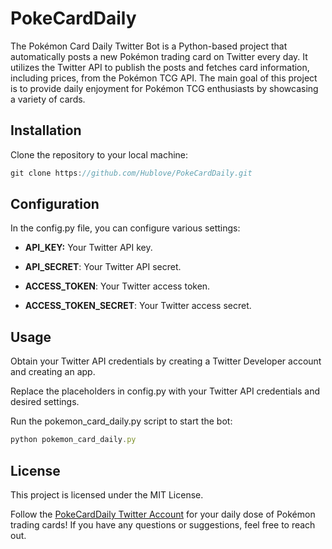 # PokeCardDaily

The Pokémon Card Daily Twitter Bot is a Python-based project that automatically posts a new Pokémon trading card on Twitter every day. It utilizes the Twitter API to publish the posts and fetches card information, including prices, from the Pokémon TCG API. The main goal of this project is to provide daily enjoyment for Pokémon TCG enthusiasts by showcasing a variety of cards.

## Installation
Clone the repository to your local machine:
```javascript
git clone https://github.com/Hublove/PokeCardDaily.git
```

## Configuration
In the config.py file, you can configure various settings:

* **API_KEY:** Your Twitter API key.

* **API_SECRET**: Your Twitter API secret.

* **ACCESS_TOKEN**: Your Twitter access token.

* **ACCESS_TOKEN_SECRET**: Your Twitter access secret.

## Usage
Obtain your Twitter API credentials by creating a Twitter Developer account and creating an app.

Replace the placeholders in config.py with your Twitter API credentials and desired settings.

Run the pokemon_card_daily.py script to start the bot:

```javascript
python pokemon_card_daily.py
```

## License
This project is licensed under the MIT License.



Follow the [PokeCardDaily Twitter Account](https://twitter.com/PokeCardDaily) for your daily dose of Pokémon trading cards! If you have any questions or suggestions, feel free to reach out.

